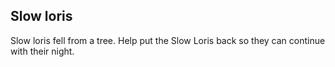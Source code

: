 ## Slow loris

Slow loris fell from a tree. Help put the Slow Loris back so they can continue with their night.
